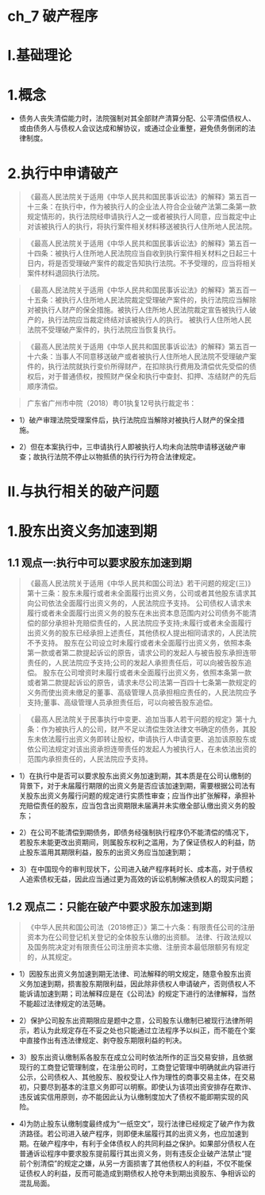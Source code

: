# ch_7 破产程序
# I.基础理论
# 1.概念
- 债务人丧失清偿能力时，法院强制对其全部财产清算分配、公平清偿债权人、或由债务人与债权人会议达成和解协议，或通过企业重整，避免债务倒闭的法律制度。

# 2.执行中申请破产
> 《最高人民法院关于适用《中华人民共和国民事诉讼法》的解释》第五百一十三条：在执行中，作为被执行人的企业法人符合企业破产法第二条第一款规定情形的，执行法院经申请执行人之一或者被执行人同意，应当裁定中止对该被执行人的执行，将执行案件相关材料移送被执行人住所地人民法院。 

> 《最高人民法院关于适用《中华人民共和国民事诉讼法》的解释》第五百一十四条：被执行人住所地人民法院应当自收到执行案件相关材料之日起三十日内，将是否受理破产案件的裁定告知执行法院。不予受理的，应当将相关案件材料退回执行法院。 

> 《最高人民法院关于适用《中华人民共和国民事诉讼法》的解释》第五百一十五条：被执行人住所地人民法院裁定受理破产案件的，执行法院应当解除对被执行人财产的保全措施。被执行人住所地人民法院裁定宣告被执行人破产的，执行法院应当裁定终结对该被执行人的执行。 
被执行人住所地人民法院不受理破产案件的，执行法院应当恢复执行。 

> 《最高人民法院关于适用《中华人民共和国民事诉讼法》的解释》第五百一十六条：当事人不同意移送破产或者被执行人住所地人民法院不受理破产案件的，执行法院就执行变价所得财产，在扣除执行费用及清偿优先受偿的债权后，对于普通债权，按照财产保全和执行中查封、扣押、冻结财产的先后顺序清偿。


> 广东省广州市中院（2018）粤01执复12号执行裁定书：

- 1）破产审理法院受理案件后，执行法院应当解除对被执行人财产的保全措施。

- 2）但在本案执行中，三申请执行人即被执行人均未向法院申请移送破产审查；故执行法院不停止以物抵债的执行行为符合法律规定。

# II.与执行相关的破产问题
# 1.股东出资义务加速到期
## 1.1 观点一:执行中可以要求股东加速到期
> 《最高人民法院关于适用《中华人民共和国公司法》若干问题的规定(三)》第十三条：股东未履行或者未全面履行出资义务，公司或者其他股东请求其向公司依法全面履行出资义务的，人民法院应予支持。
公司债权人请求未履行或者未全面履行出资义务的股东在未出资本息范围内对公司债务不能清偿的部分承担补充赔偿责任的，人民法院应予支持;未履行或者未全面履行出资义务的股东已经承担上述责任，其他债权人提出相同请求的，人民法院不予支持。
股东在公司设立时未履行或者未全面履行出资义务，依照本条第一款或者第二款提起诉讼的原告，请求公司的发起人与被告股东承担连带责任的，人民法院应予支持;公司的发起人承担责任后，可以向被告股东追偿。 
股东在公司增资时未履行或者未全面履行出资义务，依照本条第一款或者第二款提起诉讼的原告，请求未尽公司法第一百四十七条第一款规定的义务而使出资未缴足的董事、高级管理人员承担相应责任的，人民法院应予支持;董事、高级管理人员承担责任后，可以向被告股东追偿。

> 《最高人民法院关于民事执行中变更、追加当事人若干问题的规定》第十九条：作为被执行人的公司，财产不足以清偿生效法律文书确定的债务，其股东未依法履行出资义务即转让股权，申请执行人申请变更、追加该原股东或依公司法规定对该出资承担连带责任的发起人为被执行人，在未依法出资的范围内承担责任的，人民法院应予支持。

- 1）在执行中是否可以要求股东出资义务加速到期，其本质是在公司认缴制的背景下，对于未届履行期限的出资义务是否应该加速到期，需要根据公司法有关股东出资义务履行问题的规定进行实质性审查；应当作出扩张解释，承担补充赔偿责任的股东，应当包含出资期限未届满并未实缴全部认缴出资义务的股东；

- 2）在公司不能清偿到期债务，即债务经强制执行程序仍不能清偿的情况下，若股东未能更改出资期间，则属股东权利之滥用，为了保证债权人的利益，防止股东滥用其期限利益，股东的出资义务应当加速到期；

- 3）在中国现今的审判现状下，公司进入破产程序耗时长、成本高，对于债权人追索债权无益，因此应当通过更为高效的诉讼机制解决债权人的现实问题；

## 1.2 观点二：只能在破产中要求股东加速到期
> 《中华人民共和国公司法（2018修正）》第二十六条：有限责任公司的注册资本为在公司登记机关登记的全体股东认缴的出资额。 
法律、行政法规以及国务院决定对有限责任公司注册资本实缴、注册资本最低限额另有规定的，从其规定。

- 1）因股东出资义务加速到期无法律、司法解释的明文规定，随意令股东出资义务加速到期，损害股东期限利益，因此除非债权人申请破产，否则债权人不能诉请加速到期；司法解释应是在《公司法》的规定下进行的法律解释，当然不能超过法律规定的法范畴。

- 2）保护公司股东出资期限应是题中之意，公司股东认缴制已被现行法律所明示，若认为此规定存在不妥之处也只能通过立法程序予以纠正，而不能在个案中直接作出有违法律规定、剥夺股东期限利益的判决。

- 3）股东出资认缴制系各股东在成立公司时依法所作的正当交易安排，且依据现行的工商登记管理制度，在注册公司时，工商登记管理中明确就此内容进行公示，公司债权人、其他股东、股权受让人作为理性的商事交易主体，在交易初，只要尽到基本的注意义务即可以明察。即使认为该项出资安排存在欺诈、违反诚实信用原则，亦不能因此认为认缴制度加大了债权不能即期实现的风险。

- 4)为防止股东认缴制度最终成为“一纸空文”，现行法律已经规定了破产作为救济路径。若公司进入破产程序，则即便未届履行其的出资义务，也应加速到期。在破产程序中，有利于全体债权人的共同利益之保护。如果部分债权人在普通诉讼程序中要求股东提前履行其出资义务，则有违反企业破产法禁止“提前个别清偿”的规定之嫌，从另一方面损害了其他债权人的利益，不仅不能保证债权人的利益，反而可能造成到期债权人抢夺未到期出资股东、争相诉讼的混乱局面。






























